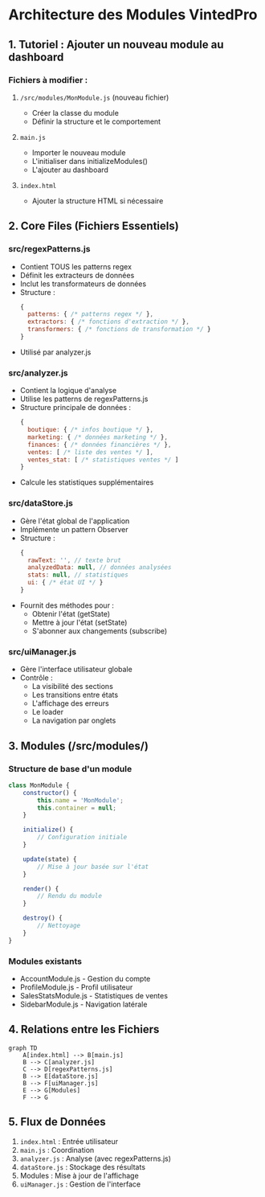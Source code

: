 # Architecture des Modules VintedPro

## 1. Tutoriel : Ajouter un nouveau module au dashboard

### Fichiers à modifier :
1. `/src/modules/MonModule.js` (nouveau fichier)
   - Créer la classe du module
   - Définir la structure et le comportement

2. `main.js`
   - Importer le nouveau module
   - L'initialiser dans initializeModules()
   - L'ajouter au dashboard

3. `index.html`
   - Ajouter la structure HTML si nécessaire

## 2. Core Files (Fichiers Essentiels)

### src/regexPatterns.js
- Contient TOUS les patterns regex
- Définit les extracteurs de données
- Inclut les transformateurs de données
- Structure :
  ```javascript
  {
    patterns: { /* patterns regex */ },
    extractors: { /* fonctions d'extraction */ },
    transformers: { /* fonctions de transformation */ }
  }
  ```
- Utilisé par analyzer.js

### src/analyzer.js
- Contient la logique d'analyse
- Utilise les patterns de regexPatterns.js
- Structure principale de données :
  ```javascript
  {
    boutique: { /* infos boutique */ },
    marketing: { /* données marketing */ },
    finances: { /* données financières */ },
    ventes: [ /* liste des ventes */ ],
    ventes_stat: [ /* statistiques ventes */ ]
  }
  ```
- Calcule les statistiques supplémentaires

### src/dataStore.js
- Gère l'état global de l'application
- Implémente un pattern Observer
- Structure :
  ```javascript
  {
    rawText: '', // texte brut
    analyzedData: null, // données analysées
    stats: null, // statistiques
    ui: { /* état UI */ }
  }
  ```
- Fournit des méthodes pour :
  - Obtenir l'état (getState)
  - Mettre à jour l'état (setState)
  - S'abonner aux changements (subscribe)

### src/uiManager.js
- Gère l'interface utilisateur globale
- Contrôle :
  - La visibilité des sections
  - Les transitions entre états
  - L'affichage des erreurs
  - Le loader
  - La navigation par onglets

## 3. Modules (/src/modules/)

### Structure de base d'un module
```javascript
class MonModule {
    constructor() {
        this.name = 'MonModule';
        this.container = null;
    }

    initialize() {
        // Configuration initiale
    }

    update(state) {
        // Mise à jour basée sur l'état
    }

    render() {
        // Rendu du module
    }

    destroy() {
        // Nettoyage
    }
}
```

### Modules existants
- AccountModule.js - Gestion du compte
- ProfileModule.js - Profil utilisateur
- SalesStatsModule.js - Statistiques de ventes
- SidebarModule.js - Navigation latérale

## 4. Relations entre les Fichiers

```mermaid
graph TD
    A[index.html] --> B[main.js]
    B --> C[analyzer.js]
    C --> D[regexPatterns.js]
    B --> E[dataStore.js]
    B --> F[uiManager.js]
    E --> G[Modules]
    F --> G
```

## 5. Flux de Données

1. `index.html` : Entrée utilisateur
2. `main.js` : Coordination
3. `analyzer.js` : Analyse (avec regexPatterns.js)
4. `dataStore.js` : Stockage des résultats
5. Modules : Mise à jour de l'affichage
6. `uiManager.js` : Gestion de l'interface
